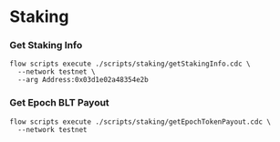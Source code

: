 # Staking
### Get Staking Info
```
flow scripts execute ./scripts/staking/getStakingInfo.cdc \
  --network testnet \
  --arg Address:0x03d1e02a48354e2b
```

### Get Epoch BLT Payout
```
flow scripts execute ./scripts/staking/getEpochTokenPayout.cdc \
  --network testnet
```
